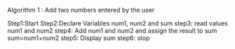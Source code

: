 Algorithm 1 : Add two numbers entered by the user

Step1:Start
Step2:Declare Variables num1, num2 and sum
step3: read values num1 and num2
step4: Add num1 and num2 and assign the result to sum
	sum=num1+num2
step5: Display sum
step6: stop